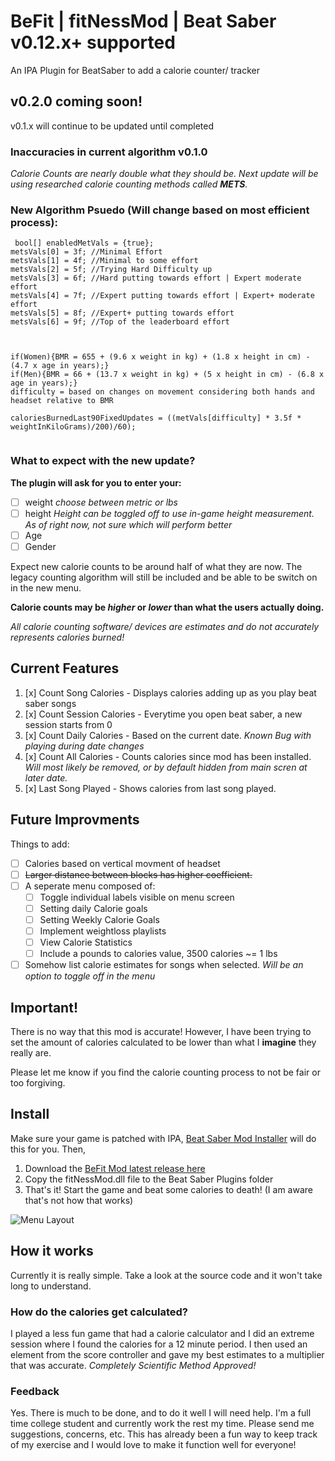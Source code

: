 # BeFit | fitNessMod | Beat Saber v0.12.x+ supported
An IPA Plugin for BeatSaber to add a calorie counter/ tracker

## v0.2.0 coming soon! 
v0.1.x will continue to be updated until completed
### Inaccuracies in current algorithm v0.1.0
*Calorie Counts are nearly double what they should be. Next update will be using researched calorie counting methods called **METS**.*
### New Algorithm Psuedo (Will change based on most efficient process):
```float[] metsVals = new float[6];
 bool[] enabledMetVals = {true};
metsVals[0] = 3f; //Minimal Effort
metsVals[1] = 4f; //Minimal to some effort
metsVals[2] = 5f; //Trying Hard Difficulty up
metsVals[3] = 6f; //Hard putting towards effort | Expert moderate effort
metsVals[4] = 7f; //Expert putting towards effort | Expert+ moderate effort
metsVals[5] = 8f; //Expert+ putting towards effort
metsVals[6] = 9f; //Top of the leaderboard effort

  

if(Women){BMR = 655 + (9.6 x weight in kg) + (1.8 x height in cm) - (4.7 x age in years);}
if(Men){BMR = 66 + (13.7 x weight in kg) + (5 x height in cm) - (6.8 x age in years);}
difficulty = based on changes on movement considering both hands and headset relative to BMR

caloriesBurnedLast90FixedUpdates = ((metVals[difficulty] * 3.5f * weightInKiloGrams)/200)/60);
  
```

### What to expect with the new update?
**The plugin will ask for you to enter your:**
- [ ] weight *choose between metric or lbs*
- [ ] height *Height can be toggled off to use in-game height measurement. As of right now, not sure which will perform better*
- [ ] Age
- [ ] Gender

Expect new calorie counts to be around half of what they are now. 
The legacy counting algorithm will still be included and be able to be switch on in the new menu.



**Calorie counts may be *higher* or *lower* than what the users actually doing.**

*All calorie counting software/ devices are estimates and do not accurately represents calories burned!*

## Current Features
1.  [x] Count Song Calories    - Displays calories adding up as you play beat saber songs
2.  [x] Count Session Calories - Everytime you open beat saber, a new session starts from 0
3.  [x] Count Daily Calories   - Based on the current date. *Known Bug with playing during date changes*
4.  [x] Count All Calories     - Counts calories since mod has been installed. *Will most likely be removed, or by default hidden from main scren at later date.*
5.  [x] Last Song Played       - Shows calories from last song played.

## Future Improvments
Things to add:
* [ ] Calories based on vertical movment of headset
* [ ] ~~Larger distance between blocks has higher coefficient.~~
* [ ] A seperate menu composed of:
  * [ ] Toggle individual labels visible on menu screen
  * [ ] Setting daily Calorie goals
  * [ ] Setting Weekly Calorie Goals
  * [ ] Implement weightloss playlists
  * [ ] View Calorie Statistics
  * [ ] Include a pounds to calories value, 3500 calories ~= 1 lbs
* [ ] Somehow list calorie estimates for songs when selected. *Will be an option to toggle off in the menu*

## Important!
There is no way that this mod is accurate! However, I have been trying to set the amount of calories calculated to be lower than what I **imagine** they really are.

Please let me know if you find the calorie counting process to not be fair or too forgiving.

## Install
Make sure your game is patched with IPA, [Beat Saber Mod Installer](https://github.com/Umbranoxio/BeatSaberModInstaller/releases) will do this for you. Then,
1.  Download the [BeFit Mod latest release here](https://github.com/viscoci/BeFit/releases)
2.  Copy the fitNessMod.dll file to the Beat Saber Plugins folder
3.  That's it! Start the game and beat some calories to death! (I am aware that's not how that works)

![Menu Layout](https://visco.city/external/images/bfit.PNG)

## How it works
Currently it is really simple. Take a look at the source code and it won't take long to understand.

### How do the calories get calculated?
I played a less fun game that had a calorie calculator and I did an extreme session where I found the calories for a 12 minute period. I then used an element from the score controller and gave my best estimates to a multiplier that was accurate. *Completely Scientific Method Approved!*

### Feedback
Yes. There is much to be done, and to do it well I will need help. I'm a full time college student and currently work the rest my time. Please send me suggestions, concerns, etc. This has already been a fun way to keep track of my exercise and I would love to make it function well for everyone!
  

